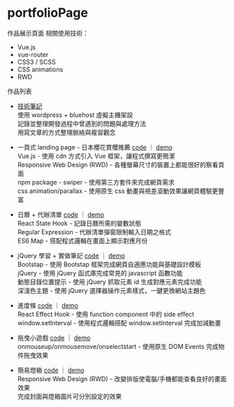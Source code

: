# portfolioPage

作品展示頁面
相關使用技術：

* Vue.js
* vue-router 
* CSS3 / SCSS
* CSS animations
* RWD

作品列表
 * <a href="https://carlanote.com/" target="_blank">技術筆記</a>  
   使用 wordpress + bluehost 虛擬主機架設   
   記錄並整理開發過程中曾遇到的問題與處理方法   
   用寫文章的方式整理脈絡與複習觀念  

 * 一頁式 landing page - 日本櫻花賞櫻推薦 <a href="https://github.com/second9040/portfolio/tree/master/%5BVue%5D%20Cheery%20in%20Japan" target="_blank">code</a> ｜ <a href="https://second9040.github.io/portfolio/%5BVue%5D%20Cheery%20in%20Japan/cherryJapan.html" target="_blank">demo</a>  
   Vue.js - 使用 cdn 方式引入 Vue 框架，讓程式撰寫更簡潔   
   Responsive Web Design (RWD) - 各種螢幕尺寸的裝置上都能很好的察看頁面   
   npm package - swiper - 使用第三方套件來完成網頁需求  
   css animation/parallax - 使用原生 css 動畫與視差滾動效果讓網頁體驗更豐富   

 *  日曆 + 代辦清單 <a href="https://github.com/second9040/portfolio/tree/master/%5BReact%5D%20SimpleToDoList" target="_blank">code</a> ｜ <a href="https://second9040.github.io/portfolio/%5BReact%5D%20SimpleToDoList/SimpleToDoList.html" target="_blank">demo</a>   
   React State Hook - 記錄日曆所需的變數狀態  
   Regular Expression - 代辦清單彈窗限制輸入日期之格式   
   ES6 Map - 搭配程式邏輯在畫面上顯示對應月份   
 
 * jQuery 學習 + 實做筆記 <a href="https://github.com/second9040/portfolio/tree/master/%5BJQuery%5D%20Bootstrap%20%2B%20jQuery%20note" target="_blank">code</a> ｜ <a href="https://second9040.github.io/portfolio/[JQuery]%20Bootstrap%20+%20jQuery%20note/Bootstrap%20+%20jQuery%20note.html" target="_blank">demo</a>   
Bootstap - 使用 Bootstap 框架完成網頁自適應功能與基礎設計模板   
   jQuery - 使用 jQuery 函式庫完成常見的 javascript 函數功能   
   動態目錄位置提示 - 使用 jQuery 抓取元素 id 生成對應元素完成功能   
   深淺色主題 - 使用 jQuery 選擇器操作元素樣式，一鍵更換網站主題色   
 
 * 進度條 <a href="https://github.com/second9040/portfolio/tree/master/%5BReact%5D%20ProgressBar" target="_blank">code</a> ｜ <a href="https://second9040.github.io/portfolio/[React]%20ProgressBar/ProgressBar.html" target="_blank">demo</a>   
   React Effect Hook - 使用 function component 中的 side effect   
   window.setInterval - 使用程式邏輯搭配 window.setInterval 完成加減動畫   
 
 * 拖曳小遊戲 <a href="https://github.com/second9040/test0917" target="_blank">code</a> ｜ <a href="https://second9040.github.io/test0917/DragDIV.html" target="_blank">demo</a>     
    onmouseup/onmousemove/onselectstart - 使用原生 DOM Events 完成物件拖曳效果   
 
 * 簡易燈箱 <a href="https://github.com/second9040/portfolio/tree/master/%5BVue%5D%20LightBox" target="_blank">code</a> ｜ <a href="https://second9040.github.io/portfolio/[Vue]%20LightBox/LightBox.html" target="_blank">demo</a>    
   Responsive Web Design (RWD) - 改變排版使電腦/手機都能查看良好的畫面效果    
   完成封面與燈箱圖片可分別設定的效果   
    
